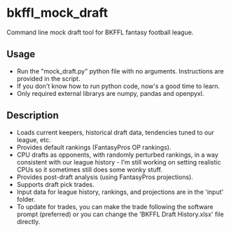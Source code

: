 # bkffl_mock_draft
Command line mock draft tool for BKFFL fantasy football league.

## Usage
* Run the "mock_draft.py" python file with no arguments. Instructions are provided in the script.
* If you don't know how to run python code, now's a good time to learn.
* Only required external librarys are numpy, pandas and openpyxl.

## Description
* Loads current keepers, historical draft data, tendencies tuned to our league, etc.
* Provides default rankings (FantasyPros OP rankings).
* CPU drafts as opponents, with randomly perturbed rankings, in a way consistent with our league history - I'm still working on setting realistic CPUs so it sometimes still does some wonky stuff.
* Provides post-draft analysis (using FantasyPros projections).
* Supports draft pick trades.
* Input data for league history, rankings, and projections are in the 'input' folder. 
* To update for trades, you can make the trade following the software prompt (preferred) or you can change the 'BKFFL  Draft History.xlsx' file directly.
